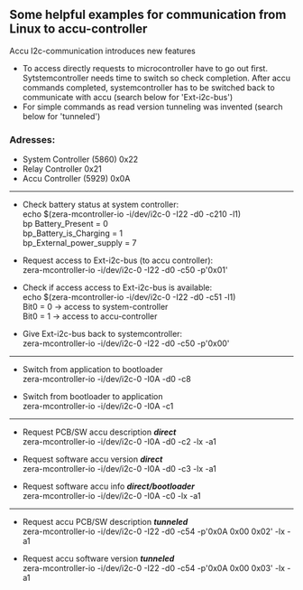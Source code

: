 ## Some helpful examples for communication from Linux to accu-controller

Accu I2c-communication introduces new features
* To access directly requests to microcontroller have to go out first. Sytstemcontroller
  needs time to switch so check completion. After accu commands completed, systemcontroller has to be switched back to communicate with accu (search below for 'Ext-i2c-bus')
* For simple commands as read version tunneling was invented (search below for 'tunneled')


### Adresses:
* System Controller (5860) 0x22
* Relay Controller  0x21
* Accu Controller (5929)  0x0A

---

* Check battery status at system controller:\
 echo $(zera-mcontroller-io -i/dev/i2c-0 -I22 -d0 -c210 -l1)\
bp Battery_Present = 0\
bp_Battery_is_Charging = 1\
bp_External_power_supply = 7

* Request access to Ext-i2c-bus (to accu controller):\
zera-mcontroller-io -i/dev/i2c-0 -I22 -d0 -c50 -p'0x01'

* Check if access access to Ext-i2c-bus is available:\
echo $(zera-mcontroller-io -i/dev/i2c-0 -I22 -d0 -c51 -l1)\
Bit0 = 0  &rarr; access to system-controller\
Bit0 = 1 &rarr;  access to accu-controller

* Give Ext-i2c-bus back to systemcontroller:\
zera-mcontroller-io -i/dev/i2c-0 -I22 -d0 -c50 -p'0x00'

---

* Switch from application to bootloader\
zera-mcontroller-io -i/dev/i2c-0 -I0A -d0 -c8

* Switch from bootloader to application\
zera-mcontroller-io -i/dev/i2c-0 -I0A -c1

---

* Request PCB/SW accu description ***direct***\
zera-mcontroller-io -i/dev/i2c-0 -I0A -d0 -c2 -lx -a1

* Request software accu version ***direct***\
zera-mcontroller-io -i/dev/i2c-0 -I0A -d0 -c3 -lx -a1

* Request software accu info ***direct/bootloader***\
zera-mcontroller-io -i/dev/i2c-0 -I0A -c0 -lx -a1

---
* Request accu PCB/SW description ***tunneled***\
zera-mcontroller-io -i/dev/i2c-0 -I22 -d0 -c54 -p'0x0A 0x00 0x02' -lx -a1

* Request accu software version ***tunneled***\
zera-mcontroller-io -i/dev/i2c-0 -I22 -d0 -c54 -p'0x0A 0x00 0x03' -lx -a1
